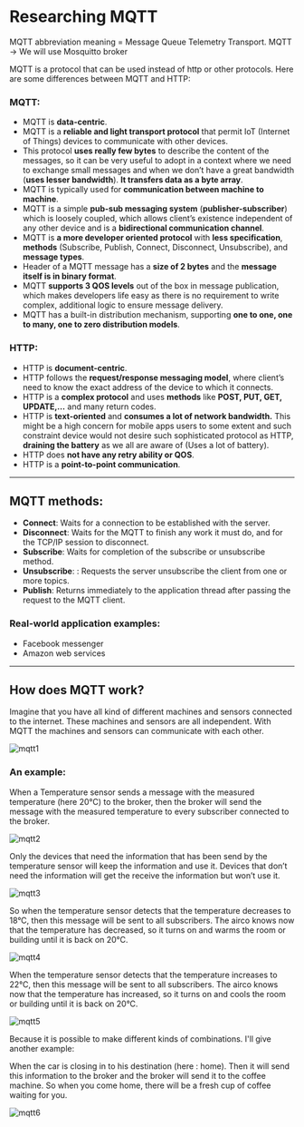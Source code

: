 # Researching MQTT
MQTT abbreviation meaning = Message Queue Telemetry Transport.
MQTT -> We will use Mosquitto broker

MQTT is a protocol that can be used instead of http or other protocols. Here are some differences between MQTT and HTTP:

### MQTT:

+ MQTT is **data-centric**.
+ MQTT is a **reliable and light transport protocol** that permit IoT (Internet of Things) devices to communicate with other devices.
+ This protocol **uses really few bytes** to describe the content of the messages, so it can be very useful to adopt in a context where we need to exchange small messages and when we don’t have a great bandwidth (**uses lesser bandwidth**). **It transfers data as a byte array**.
+ MQTT is typically used for **communication between machine to machine**.
+ MQTT is a simple **pub-sub messaging system** (**publisher-subscriber**) which is loosely coupled, which allows client’s existence independent of any other device and is a **bidirectional communication channel**.
+ MQTT is **a more developer oriented protocol** with **less specification**, **methods** (Subscribe, Publish, Connect, Disconnect, Unsubscribe), and **message types**.
+ Header of a MQTT message has a **size of 2 bytes** and the **message itself is in binary format**.
+ MQTT **supports 3 QOS levels** out of the box in message publication, which makes developers life easy as there is no requirement to write complex, additional logic to ensure message delivery.
+ MQTT has a built-in distribution mechanism, supporting **one to one, one to many, one to zero distribution models**.

### HTTP:

+ HTTP is **document-centric**.
+ HTTP follows the **request/response messaging model**, where client’s need to know the exact address of the device to which it connects.
+ HTTP is a **complex protocol** and uses **methods** like **POST, PUT, GET, UPDATE,…** and many return codes.
+ HTTP is **text-oriented** and **consumes a lot of network bandwidth.** This might be a high concern for mobile apps users to some extent and such constraint device would not desire such sophisticated protocol as HTTP, **draining the battery** as we all are aware of (Uses a lot of battery).
+ HTTP does **not have any retry ability or QOS**.
+ HTTP is a **point-to-point communication**.

---

## MQTT methods:

+ **Connect**: Waits for a connection to be established with the server.
+ **Disconnect**: Waits for the MQTT to finish any work it must do, and for the TCP/IP session to disconnect.
+ **Subscribe**: Waits for completion of the subscribe or unsubscribe method.
+ **Unsubscribe**: : Requests the server unsubscribe the client from one or more topics.
+ **Publish**: Returns immediately to the application thread after passing the request to the MQTT client.

### Real-world application examples:

+ Facebook messenger
+ Amazon web services

---

## How does MQTT work?

Imagine that you have all kind of different machines and sensors connected to the internet. These machines and sensors are all independent. With MQTT the machines and sensors can communicate with each other.

![mqtt1](http://project.labict.be/attachments/download/1777/mqtt.png)

### An example:

When a Temperature sensor sends a message with the measured temperature (here 20°C) to the broker, then the broker will send the message with the measured temperature to every subscriber connected to the broker.

![mqtt2](http://project.labict.be/attachments/download/1778/mqtt2.png)

Only the devices that need the information that has been send by the temperature sensor will keep the information and use it. Devices that don’t need the information will get the receive the information but won’t use it.

![mqtt3](http://project.labict.be/attachments/download/1779/mqtt3.png)

So when the temperature sensor detects that the temperature decreases to 18°C, then this message will be sent to all subscribers. The airco knows now that the temperature has decreased, so it turns on and warms the room or building until it is back on 20°C.

![mqtt4](http://project.labict.be/attachments/download/1780/mqtt4.png)

When the temperature sensor detects that the temperature increases to 22°C, then this message will be sent to all subscribers. The airco knows now that the temperature has increased, so it turns on and cools the room or building until it is back on 20°C.

![mqtt5](http://project.labict.be/attachments/download/1781/mqtt5.png)

Because it is possible to make different kinds of combinations. I'll give another example:

When the car is closing in to his destination (here : home). Then it will send this information to the broker and the broker will send it to the coffee machine. So when you come home, there will be a fresh cup of coffee waiting for you.


![mqtt6](http://project.labict.be/attachments/download/1782/mqtt6.png)
